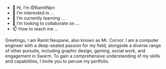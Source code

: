 - 👋 Hi, I’m @RamitNpn
- 👀 I’m interested in ...
- 🌱 I’m currently learning ...
- 💞️ I’m looking to collaborate on ...
- 📫 How to reach me ...

Greetings, I am Ramit Neupane, also known as Mr. Cornor. I am a computer engineer with a deep-seated passion for my field, alongside a diverse range of other pursuits, including graphic design, gaming, social work, and engagement in Swarm. To gain a comprehensive understanding of my skills and capabilities, I invite you to peruse my portfolio.<!---
Know More At  - https://ramit.cornortech.com/
--->
